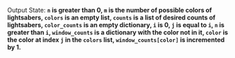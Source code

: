 Output State: **`n` is greater than 0, `m` is the number of possible colors of lightsabers, `colors` is an empty list, `counts` is a list of desired counts of lightsabers, `color_counts` is an empty dictionary, `i` is 0, `j` is equal to `i`, `n` is greater than `i`, `window_counts` is a dictionary with the color not in it, `color` is the color at index `j` in the `colors` list, `window_counts[color]` is incremented by 1.**